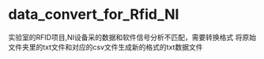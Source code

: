 # data_convert_for_Rfid_NI
实验室的RFID项目,NI设备采的数据和软件信号分析不匹配，需要转换格式
将原始文件夹里的txt文件和对应的csv文件生成新的格式的txt数据文件
